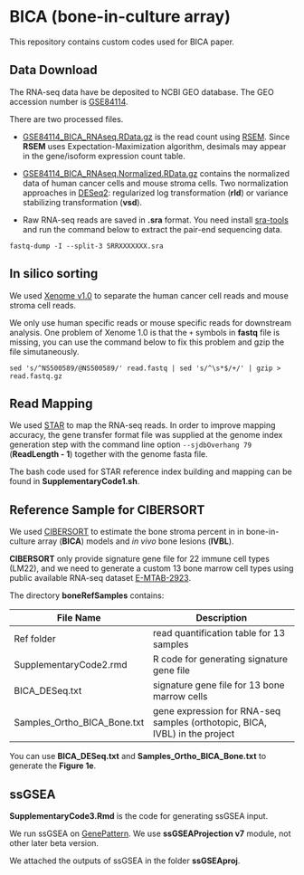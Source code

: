 BICA (bone-in-culture array)
============

This repository contains custom codes used for BICA paper.

## Data Download

The RNA-seq data have be deposited to NCBI GEO database. The GEO accession number is [GSE84114](https://www.ncbi.nlm.nih.gov/geo/query/acc.cgi?acc=GSE84114).

There are two processed files.

* [GSE84114\_BICA_RNAseq.RData.gz](ftp://ftp.ncbi.nlm.nih.gov/geo/series/GSE84nnn/GSE84114/suppl/GSE84114_BICA_RNAseq.RData.gz) is the read count using [RSEM](http://deweylab.github.io/RSEM/). Since **RSEM** uses Expectation-Maximization algorithm, desimals may appear in the gene/isoform expression count table.

* [GSE84114\_BICA_RNAseq.Normalized.RData.gz](ftp://ftp.ncbi.nlm.nih.gov/geo/series/GSE84nnn/GSE84114/suppl/GSE84114_BICA_RNAseq.Normalized.RData.gz) contains the normalized data of human cancer cells and mouse stroma cells. Two normalization approaches in [DESeq2](https://bioconductor.org/packages/release/bioc/html/DESeq2.html): regularized log transformation (**rld**) or variance stabilizing transformation (**vsd**).

* Raw RNA-seq reads are saved in **.sra** format. You need install [sra-tools](https://github.com/ncbi/sra-tools) and run the command below to extract the pair-end sequencing data.

```
fastq-dump -I --split-3 SRRXXXXXXX.sra
```

## In silico sorting

We used [Xenome v1.0](https://academic.oup.com/bioinformatics/article/28/12/i172/269972/Xenome-a-tool-for-classifying-reads-from-xenograft) to separate the human cancer cell reads and mouse stroma cell reads.

We only use human specific reads or mouse specific reads for downstream analysis. One problem of Xenome 1.0 is that the `+` symbols in **fastq** file is missing, you can use the command below to fix this problem and gzip the file simutaneously.

```
sed 's/^NS500589/@NS500589/' read.fastq | sed 's/^\s*$/+/' | gzip > read.fastq.gz
```

## Read Mapping

We used [STAR](https://github.com/alexdobin/STAR) to map the RNA-seq reads. In order to improve mapping accuracy, the gene transfer format file was supplied at the genome index generation step with the command line option `--sjdbOverhang 79` (**ReadLength - 1**) together with the genome fasta file.

The bash code used for STAR reference index building and mapping can be found in **SupplementaryCode1.sh**.

## Reference Sample for CIBERSORT

We used [CIBERSORT](https://cibersort.stanford.edu/) to estimate the bone stroma percent in in bone-in-culture array (**BICA**) models and *in vivo* bone lesions (**IVBL**).

**CIBERSORT** only provide signature gene file for 22 immune cell types (LM22), and we need to generate a custom 13 bone marrow cell types using public available RNA-seq dataset [E-MTAB-2923](https://www.ebi.ac.uk/arrayexpress/experiments/E-MTAB-2923/).

The directory **boneRefSamples** contains:

File Name  | Description
------------- | -------------
Ref folder | read quantification table for 13 samples
SupplementaryCode2.rmd  | R code for generating signature gene file
BICA_DESeq.txt | signature gene file for 13 bone marrow cells
Samples\_Ortho\_BICA_Bone.txt | gene expression for RNA-seq samples (orthotopic, BICA, IVBL) in the project

You can use **BICA_DESeq.txt** and **Samples\_Ortho\_BICA_Bone.txt** to generate the **Figure 1e**.

## ssGSEA

**SupplementaryCode3.Rmd** is the code for generating ssGSEA input.

We run ssGSEA on [GenePattern](https://genepattern.broadinstitute.org/gp/pages/login.jsf). We use **ssGSEAProjection v7** module, not other later beta version.

We attached the outputs of ssGSEA in the folder **ssGSEAproj**.